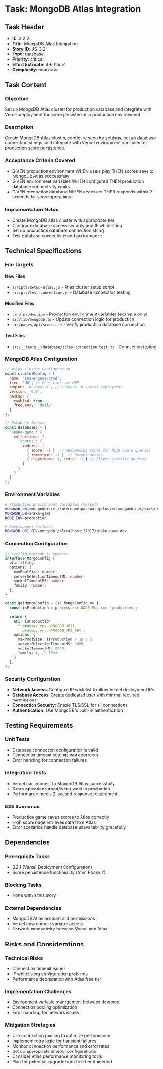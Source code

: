 # Task: MongoDB Atlas Integration

## Task Header
- **ID**: 3.2.2
- **Title**: MongoDB Atlas Integration
- **Story ID**: US-3.2
- **Type**: database
- **Priority**: critical
- **Effort Estimate**: 4-6 hours
- **Complexity**: moderate

## Task Content
### Objective
Set up MongoDB Atlas cluster for production database and integrate with Vercel deployment for score persistence in production environment.

### Description
Create MongoDB Atlas cluster, configure security settings, set up database connection strings, and integrate with Vercel environment variables for production score persistence.

### Acceptance Criteria Covered
- GIVEN production environment WHEN users play THEN scores save to MongoDB Atlas successfully
- GIVEN environment variables WHEN configured THEN production database connectivity works
- GIVEN production database WHEN accessed THEN responds within 2 seconds for score operations

### Implementation Notes
- Create MongoDB Atlas cluster with appropriate tier
- Configure database access security and IP whitelisting
- Set up production database connection string
- Test database connectivity and performance

## Technical Specifications
### File Targets
#### New Files
- `scripts/setup-atlas.js` - Atlas cluster setup script
- `scripts/test-connection.js` - Database connection testing

#### Modified Files
- `.env.production` - Production environment variables (example only)
- `src/lib/mongodb.ts` - Update connection logic for production
- `src/pages/api/scores.ts` - Verify production database connection

#### Test Files
- `src/__tests__/database/atlas-connection.test.ts` - Connection testing

### MongoDB Atlas Configuration
```javascript
// Atlas Cluster Configuration
const clusterConfig = {
  name: 'snake-game-prod',
  tier: 'M0', // Free tier for MVP
  region: 'us-east-1', // Closest to Vercel deployment
  version: '6.0',
  backup: {
    enabled: true,
    frequency: 'daily'
  }
};

// Database Schema
const databases = {
  'snake-game': {
    collections: {
      'scores': {
        indexes: [
          { score: -1 }, // Descending score for high score queries
          { timestamp: -1 }, // Recent scores
          { playerName: 1, score: -1 } // Player-specific queries
        ]
      }
    }
  }
};
```

### Environment Variables
```bash
# Production Environment Variables (Vercel)
MONGODB_URI=mongodb+srv://username:password@cluster.mongodb.net/snake-game?retryWrites=true&w=majority
MONGODB_DB=snake-game
NODE_ENV=production

# Development fallback
MONGODB_URI_DEV=mongodb://localhost:27017/snake-game-dev
```

### Connection Configuration
```typescript
// src/lib/mongodb.ts updates
interface MongoConfig {
  uri: string;
  options: {
    maxPoolSize: number;
    serverSelectionTimeoutMS: number;
    socketTimeoutMS: number;
    family: number;
  };
}

const getMongoConfig = (): MongoConfig => {
  const isProduction = process.env.NODE_ENV === 'production';
  
  return {
    uri: isProduction 
      ? process.env.MONGODB_URI!
      : process.env.MONGODB_URI_DEV!,
    options: {
      maxPoolSize: isProduction ? 10 : 5,
      serverSelectionTimeoutMS: 2000,
      socketTimeoutMS: 2000,
      family: 4, // IPv4
    }
  };
};
```

### Security Configuration
- **Network Access**: Configure IP whitelist to allow Vercel deployment IPs
- **Database Access**: Create dedicated user with minimal required permissions
- **Connection Security**: Enable TLS/SSL for all connections
- **Authentication**: Use MongoDB's built-in authentication

## Testing Requirements
### Unit Tests
- Database connection configuration is valid
- Connection timeout settings work correctly
- Error handling for connection failures

### Integration Tests
- Vercel can connect to MongoDB Atlas successfully
- Score operations (read/write) work in production
- Performance meets 2-second response requirement

### E2E Scenarios
- Production game saves scores to Atlas correctly
- High score page retrieves data from Atlas
- Error scenarios handle database unavailability gracefully

## Dependencies
### Prerequisite Tasks
- 3.2.1 (Vercel Deployment Configuration)
- Score persistence functionality (from Phase 2)

### Blocking Tasks
- None within this story

### External Dependencies
- MongoDB Atlas account and permissions
- Vercel environment variable access
- Network connectivity between Vercel and Atlas

## Risks and Considerations
### Technical Risks
- Connection timeout issues
- IP whitelisting configuration problems
- Performance degradation with Atlas free tier

### Implementation Challenges
- Environment variable management between dev/prod
- Connection pooling optimization
- Error handling for network issues

### Mitigation Strategies
- Use connection pooling to optimize performance
- Implement retry logic for transient failures
- Monitor connection performance and error rates
- Set up appropriate timeout configurations
- Consider Atlas performance monitoring tools
- Plan for potential upgrade from free tier if needed